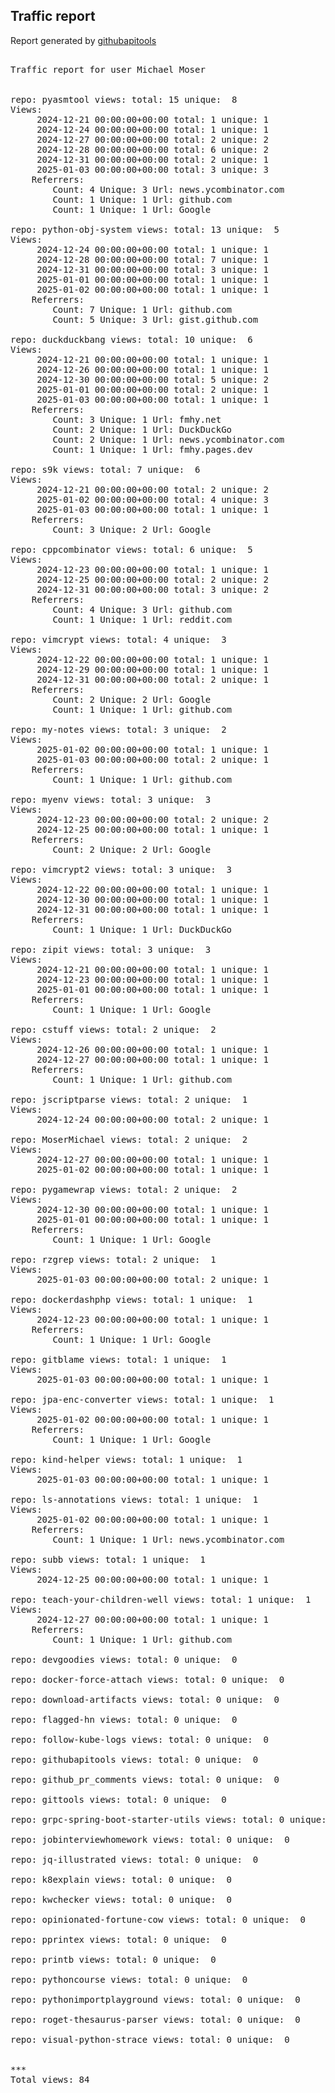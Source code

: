 <h2> Traffic report </h2>

Report generated by <a href="https://github.com/MoserMichael/githubapitools">githubapitools</a>

<pre>

Traffic report for user Michael Moser


repo: pyasmtool views: total: 15 unique:  8
Views:
	 2024-12-21 00:00:00+00:00 total: 1 unique: 1
	 2024-12-24 00:00:00+00:00 total: 1 unique: 1
	 2024-12-27 00:00:00+00:00 total: 2 unique: 2
	 2024-12-28 00:00:00+00:00 total: 6 unique: 2
	 2024-12-31 00:00:00+00:00 total: 2 unique: 1
	 2025-01-03 00:00:00+00:00 total: 3 unique: 3
	Referrers:
		Count: 4 Unique: 3 Url: news.ycombinator.com
		Count: 1 Unique: 1 Url: github.com
		Count: 1 Unique: 1 Url: Google

repo: python-obj-system views: total: 13 unique:  5
Views:
	 2024-12-24 00:00:00+00:00 total: 1 unique: 1
	 2024-12-28 00:00:00+00:00 total: 7 unique: 1
	 2024-12-31 00:00:00+00:00 total: 3 unique: 1
	 2025-01-01 00:00:00+00:00 total: 1 unique: 1
	 2025-01-02 00:00:00+00:00 total: 1 unique: 1
	Referrers:
		Count: 7 Unique: 1 Url: github.com
		Count: 5 Unique: 3 Url: gist.github.com

repo: duckduckbang views: total: 10 unique:  6
Views:
	 2024-12-21 00:00:00+00:00 total: 1 unique: 1
	 2024-12-26 00:00:00+00:00 total: 1 unique: 1
	 2024-12-30 00:00:00+00:00 total: 5 unique: 2
	 2025-01-01 00:00:00+00:00 total: 2 unique: 1
	 2025-01-03 00:00:00+00:00 total: 1 unique: 1
	Referrers:
		Count: 3 Unique: 1 Url: fmhy.net
		Count: 2 Unique: 1 Url: DuckDuckGo
		Count: 2 Unique: 1 Url: news.ycombinator.com
		Count: 1 Unique: 1 Url: fmhy.pages.dev

repo: s9k views: total: 7 unique:  6
Views:
	 2024-12-21 00:00:00+00:00 total: 2 unique: 2
	 2025-01-02 00:00:00+00:00 total: 4 unique: 3
	 2025-01-03 00:00:00+00:00 total: 1 unique: 1
	Referrers:
		Count: 3 Unique: 2 Url: Google

repo: cppcombinator views: total: 6 unique:  5
Views:
	 2024-12-23 00:00:00+00:00 total: 1 unique: 1
	 2024-12-25 00:00:00+00:00 total: 2 unique: 2
	 2024-12-31 00:00:00+00:00 total: 3 unique: 2
	Referrers:
		Count: 4 Unique: 3 Url: github.com
		Count: 1 Unique: 1 Url: reddit.com

repo: vimcrypt views: total: 4 unique:  3
Views:
	 2024-12-22 00:00:00+00:00 total: 1 unique: 1
	 2024-12-29 00:00:00+00:00 total: 1 unique: 1
	 2024-12-31 00:00:00+00:00 total: 2 unique: 1
	Referrers:
		Count: 2 Unique: 2 Url: Google
		Count: 1 Unique: 1 Url: github.com

repo: my-notes views: total: 3 unique:  2
Views:
	 2025-01-02 00:00:00+00:00 total: 1 unique: 1
	 2025-01-03 00:00:00+00:00 total: 2 unique: 1
	Referrers:
		Count: 1 Unique: 1 Url: github.com

repo: myenv views: total: 3 unique:  3
Views:
	 2024-12-23 00:00:00+00:00 total: 2 unique: 2
	 2024-12-25 00:00:00+00:00 total: 1 unique: 1
	Referrers:
		Count: 2 Unique: 2 Url: Google

repo: vimcrypt2 views: total: 3 unique:  3
Views:
	 2024-12-22 00:00:00+00:00 total: 1 unique: 1
	 2024-12-30 00:00:00+00:00 total: 1 unique: 1
	 2024-12-31 00:00:00+00:00 total: 1 unique: 1
	Referrers:
		Count: 1 Unique: 1 Url: DuckDuckGo

repo: zipit views: total: 3 unique:  3
Views:
	 2024-12-21 00:00:00+00:00 total: 1 unique: 1
	 2024-12-23 00:00:00+00:00 total: 1 unique: 1
	 2025-01-01 00:00:00+00:00 total: 1 unique: 1
	Referrers:
		Count: 1 Unique: 1 Url: Google

repo: cstuff views: total: 2 unique:  2
Views:
	 2024-12-26 00:00:00+00:00 total: 1 unique: 1
	 2024-12-27 00:00:00+00:00 total: 1 unique: 1
	Referrers:
		Count: 1 Unique: 1 Url: github.com

repo: jscriptparse views: total: 2 unique:  1
Views:
	 2024-12-24 00:00:00+00:00 total: 2 unique: 1

repo: MoserMichael views: total: 2 unique:  2
Views:
	 2024-12-27 00:00:00+00:00 total: 1 unique: 1
	 2025-01-02 00:00:00+00:00 total: 1 unique: 1

repo: pygamewrap views: total: 2 unique:  2
Views:
	 2024-12-30 00:00:00+00:00 total: 1 unique: 1
	 2025-01-01 00:00:00+00:00 total: 1 unique: 1
	Referrers:
		Count: 1 Unique: 1 Url: Google

repo: rzgrep views: total: 2 unique:  1
Views:
	 2025-01-03 00:00:00+00:00 total: 2 unique: 1

repo: dockerdashphp views: total: 1 unique:  1
Views:
	 2024-12-23 00:00:00+00:00 total: 1 unique: 1
	Referrers:
		Count: 1 Unique: 1 Url: Google

repo: gitblame views: total: 1 unique:  1
Views:
	 2025-01-03 00:00:00+00:00 total: 1 unique: 1

repo: jpa-enc-converter views: total: 1 unique:  1
Views:
	 2025-01-02 00:00:00+00:00 total: 1 unique: 1
	Referrers:
		Count: 1 Unique: 1 Url: Google

repo: kind-helper views: total: 1 unique:  1
Views:
	 2025-01-03 00:00:00+00:00 total: 1 unique: 1

repo: ls-annotations views: total: 1 unique:  1
Views:
	 2025-01-02 00:00:00+00:00 total: 1 unique: 1
	Referrers:
		Count: 1 Unique: 1 Url: news.ycombinator.com

repo: subb views: total: 1 unique:  1
Views:
	 2024-12-25 00:00:00+00:00 total: 1 unique: 1

repo: teach-your-children-well views: total: 1 unique:  1
Views:
	 2024-12-27 00:00:00+00:00 total: 1 unique: 1
	Referrers:
		Count: 1 Unique: 1 Url: github.com

repo: devgoodies views: total: 0 unique:  0

repo: docker-force-attach views: total: 0 unique:  0

repo: download-artifacts views: total: 0 unique:  0

repo: flagged-hn views: total: 0 unique:  0

repo: follow-kube-logs views: total: 0 unique:  0

repo: githubapitools views: total: 0 unique:  0

repo: github_pr_comments views: total: 0 unique:  0

repo: gittools views: total: 0 unique:  0

repo: grpc-spring-boot-starter-utils views: total: 0 unique:  0

repo: jobinterviewhomework views: total: 0 unique:  0

repo: jq-illustrated views: total: 0 unique:  0

repo: k8explain views: total: 0 unique:  0

repo: kwchecker views: total: 0 unique:  0

repo: opinionated-fortune-cow views: total: 0 unique:  0

repo: pprintex views: total: 0 unique:  0

repo: printb views: total: 0 unique:  0

repo: pythoncourse views: total: 0 unique:  0

repo: pythonimportplayground views: total: 0 unique:  0

repo: roget-thesaurus-parser views: total: 0 unique:  0

repo: visual-python-strace views: total: 0 unique:  0


***
Total views: 84
